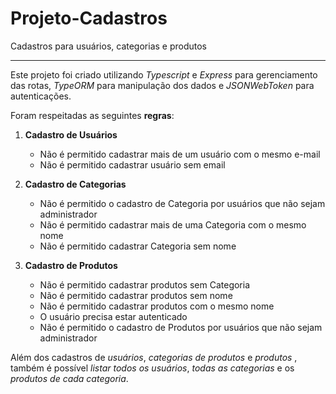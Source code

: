 # Projeto-Cadastros
 Cadastros para usuários, categorias e produtos
***

 Este projeto foi criado utilizando *Typescript* e *Express* para gerenciamento das rotas, *TypeORM* para manipulação dos dados e *JSONWebToken* para autenticações.

Foram respeitadas as seguintes **regras**:

1. **Cadastro de Usuários**

    * Não é permitido cadastrar mais de um usuário com o mesmo e-mail
    * Não é permitido cadastrar usuário sem email

2. **Cadastro de Categorias**

    * Não é permitido o cadastro de Categoria por usuários que não sejam administrador
    * Não é permitido cadastrar mais de uma Categoria com o mesmo nome
    * Não é permitido cadastrar Categoria sem nome

3. **Cadastro de Produtos**

    * Não é permitido cadastrar produtos sem Categoria
    * Não é permitido cadastrar produtos sem nome
    * Não é permitido cadastrar produtos com o mesmo nome
    * O usuário precisa estar autenticado
    * Não é permitido o cadastro de Produtos por usuários que não sejam administrador

Além dos cadastros de *usuários*, *categorias de produtos* e *produtos* , também é possível *listar todos os usuários*, *todas as categorias* e os *produtos de cada categoria*.
